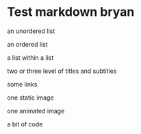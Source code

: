 # Test markdown bryan

an unordered list

an ordered list

a list within a list

two or three level of titles and subtitles

some links

one static image

one animated image

a bit of code
